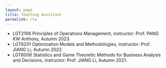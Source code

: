 ```yaml
---
layout: page
title: Teaching Assistant
permalink: /ta
---
```



* LGT2106 Principles of Operations Management, instructor: Prof. PANG KW Anthony, Autumn 2023.    
* LGT6201 Optimization Models and Methodologies, instructor: Prof. JIANG Li, Autumn 2022.    
* LGT6006 Statistics and Game Theoretic Methods for Business Analysis and Decisions, instructor: Prof. JIANG Li, Autumn 2021. 
